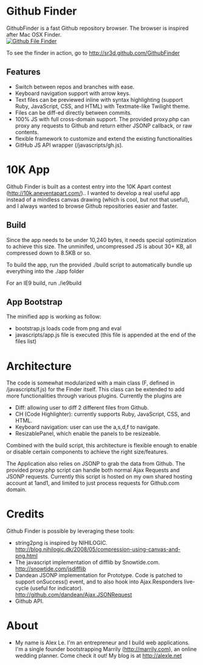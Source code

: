 # Github Finder
GithubFinder is a fast Github repository browser.  The browser is inspired after Mac OSX Finder.  
[<img src="http://cl.ly/71ed9c832a74fa7ebb56/content" alt="Github File Finder" />](http://cl.ly/71ed9c832a74fa7ebb56)

To see the finder in action, go to  <http://sr3d.github.com/GithubFinder>


## Features

- Switch between repos and branches with ease.
- Keyboard navigation support with arrow keys.
- Text files can be previewed inline with syntax highlighting (support Ruby, JavaScript, CSS, and HTML) with Textmate-like Twilight theme.
- Files can be diff-ed directly between commits.
- 100% JS with full cross-domain support.  The provided proxy.php can proxy any requests to Github and return either JSONP callback, or raw contents.
- flexible framework to customize and extend the existing functionalities
- GitHub JS API wrapper (/javascripts/gh.js).

# 10K App

Github Finder is built as a contest entry into the 10K Apart contest (http://10k.aneventapart.com/)..  I wanted to develop a real useful app instead of a mindless canvas drawing (which is cool, but not that useful), and I always wanted to browse Github repositories easier and faster.

## Build

Since the app needs to be under 10,240 bytes, it needs special optimization to achieve this size.  The unminifed, uncompressed JS is about 30+ KB, all compressed down to 8.5KB or so.  

To build the app, run the provided ./build script to automatically bundle up everything into the ./app folder

For an IE9 build, run ./ie9build

## App Bootstrap

The minified app is working as follow:

- bootstrap.js loads code from png and eval
- javascripts/app.js file is executed (this file is appended at the end of the files list)


# Architecture

The code is somewhat modularized with a main class (F, defined in /javascripts/f.js) for the Finder itself.  This class can be extended to add more functionalities through various plugins.  Currently the plugins are 

- Diff:  allowing user to diff 2 different files from Github.
- CH (Code Highlighter):  currently supports Ruby, JavaScript, CSS, and HTML.
- Keyboard navigation:  user can use the a,s,d,f to navigate.
- ResizablePanel, which enable the panels to be resizeable.

Combined with the build script, this architecture is flexible enough to enable or disable certain components to achieve the right size/features.

The Application also relies on JSONP to grab the data from Github.  The provided proxy.php script can handle both normal Ajax Requests and JSONP requests.  Currently this script is hosted on my own shared hosting account at 1and1, and limited to just process requests for Github.com domain.


# Credits

Github Finder is possible by leveraging these tools:

- string2png is inspired by NIHILOGIC.  <http://blog.nihilogic.dk/2008/05/compression-using-canvas-and-png.html>
- The javascript implementation of difflib by Snowtide.com.  <http://snowtide.com/jsdifflib>
- Dandean JSONP implementation for Prototype.  Code is patched to support onSuccess() event, and to also hook into Ajax.Responders live-cycle (useful for indicator).  <http://github.com/dandean/Ajax.JSONRequest>
- Github API.


# About

- My name is Alex Le.  I'm an entrepreneur and I build web applications.  I'm a single founder bootstrapping Marrily (<http://marrily.com>), an online wedding planner.  Come check it out!  My blog is at <http://alexle.net>
